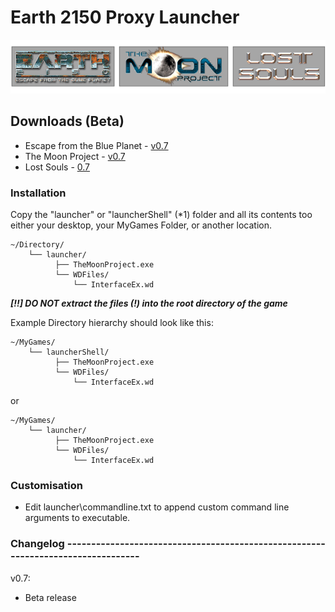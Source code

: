 # Earth 2150 Proxy Launcher
![logo](images/logo.png)

## Downloads (Beta)
* Escape from the Blue Planet - [v0.7](https://github.com/InsideEarth2150/ProxyLauncher/raw/main/Files/EarthProxyLauncher_EftBP_v0.7.zip)
* The Moon Project - [v0.7](https://github.com/InsideEarth2150/ProxyLauncher/raw/main/Files/EarthProxyLauncher_TMP_v0.7.zip)
* Lost Souls - [0.7](https://github.com/InsideEarth2150/ProxyLauncher/raw/main/Files/EarthProxyLauncher_LS_v0.7.zip)


### Installation

Copy the "launcher" or "launcherShell" (*1) folder and all its contents too either your desktop, your MyGames Folder, or another location.
```
~/Directory/
 	└── launcher/
	      ├── TheMoonProject.exe
	      └── WDFiles/
		      └── InterfaceEx.wd
```
**_[!!] DO NOT extract the files (!) into the root directory of the game_**


Example Directory hierarchy should look like this:
```
~/MyGames/
   	└── launcherShell/
	      ├── TheMoonProject.exe
	      └── WDFiles/
		      └── InterfaceEx.wd
```
or 
```
~/MyGames/
   	└── launcher/
	      ├── TheMoonProject.exe
	      └── WDFiles/
		      └── InterfaceEx.wd
```

### Customisation

+ Edit launcher\commandline.txt to append custom command line arguments to executable.


### Changelog ---------------------------------------------------------------------------------

v0.7:
- Beta release